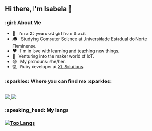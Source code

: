 <h2> Hi there, I'm Isabela 👋 </h2>

<h3> :girl: About Me </h3>

- :nail_care: &nbsp; I'm a 25 years old girl from Brazil.
- 🎓 &nbsp; Studying Computer Science at Universidade Estadual do Norte Fluminense.
- :hearts: &nbsp; I'm in love with learning and teaching new things.
- :wrench: &nbsp; Venturing into the maker world of IoT.
- 😄 &nbsp; My pronouns: she/her.
- :computer: &nbsp; Ruby developer at [XL Solutions](https://xl.solutions/).

<h3> :sparkles: Where you can find me :sparkles: </h3>

<p><br/>
  <a href="https://www.linkedin.com/in/isacoper/">
    <img src="https://img.shields.io/badge/linkedin-isabela-blue">
  </a>
  
  <a href="https://www.instagram.com/isacoper/">
    <img src="https://img.shields.io/badge/instagram-isacoper-blue">
  </a>
</p>

<h3> :speaking_head: My langs <h3> 

[![Top Langs](https://github-readme-stats.vercel.app/api/top-langs/?username=isacoper&layout=compact)](https://github.com/anuraghazra/github-readme-stats)
